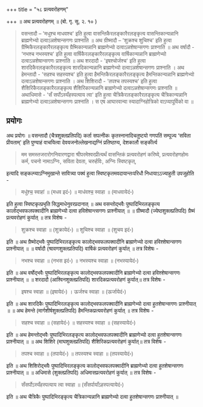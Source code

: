 +++
title = "५८ प्रत्यवरोहणम्"

+++
॥ अथ प्रत्यवरोहणम् ॥ (बो. गृ. सू. २. १० ) 

> वसन्तादौ – 'मधुश्च माधवश्च' इति हुत्वा वासन्तिकैरलङ्कारैरलङ्कृत्य वासन्तिकान्यन्नानि ब्राह्मणेभ्यो दत्वाऽन्नशेषान्सगणः प्राश्नाति ॥ अथ ग्रीष्मादौ – 'शुक्रश्च शुचिश्च' इति हुत्वा ग्रैष्मिकैरलङ्कारैरलङ्कृत्य ग्रैष्मिकान्यन्नानि ब्राह्मणेभ्यो दत्वाऽन्नशेषान्सगणः प्राश्नाति ॥ अथ वर्षादौ - ‘नभश्च नभस्यश्च' इति हुत्वा वार्षिकैरलङ्कारैरलङ्कृत्य वार्षिकान्यन्नानि ब्राह्मणेभ्यो दत्वाऽन्नशेषान्सगणः प्राश्नाति ॥ अथ शरदादौ - 'इषश्चोर्जश्च' इति हुत्वा शारदिकैरलङ्कारैरलङ्कृत्य शारदिकान्यन्नानि ब्राह्मणेभ्यो दत्वाऽन्नशेषान्सगणः प्राश्नाति । अथ हेमन्तादौ - 'सहश्च सहस्यश्च' इति हुत्वा हैमन्तिकैरलङ्कारैरलङ्कृत्य हैमन्तिकान्यन्नानि ब्राह्मणेभ्यो दत्वाऽन्नशेषान्सगणः प्राश्नाति । अथ शिशिरादौ - 'तपश्च तपस्यश्च' इति हुत्वा शैशिरिकैरलङ्कारैरलङ्कृत्य शैशिरिकान्यन्नानि ब्राह्मणेभ्यो दत्वाऽन्नशेषान्सगणः प्राश्नाति ॥ अथाधिमासे - 'सँ सर्पोऽस्यँहस्पत्याय त्वा' इति हुत्वा चैत्रिकैरलङ्कारैरलङ्कृत्य चैत्रिकान्यन्नानि ब्राह्मणेभ्यो दत्वाऽन्नशेषान्सगणः प्राश्नाति । स एष आघारवान्वा स्यादाग्निहोत्रिको वाऽप्यापूर्विको वा ॥

## प्रयोगः

अथ प्रयोगः ॥ वसन्तादौ (चैत्रशुक्लप्रतिपदि) कर्ता सपत्नीकः कृतस्नानादिचतुष्टयो गणपतिं सम्पूज्य ‘सविता प्रीयताम्' इति पुण्याहं वाचयित्वा देवयजनोल्लेखनाद्यग्निं प्रतिष्ठाप्य, देशकालौ सङ्कीर्त्य 

> मम समस्तजरारोगनिवारणद्वारा श्रीपरमेश्वरप्रीत्यर्थं वासन्तिकं प्रत्यवरोहणं करिष्ये, प्रत्यवरोहणहोमः कर्म, पचनो नामाऽग्निः, सविता देवता, चरुर्हविः, अग्निः स्विष्टकृत्, 

इत्यादि सङ्कल्प्याऽग्निमुखान्ते सावित्र्या पक्वं हुत्वा स्विष्टकृतमवदायान्तःपरिधौ निधायाऽऽज्याहुती उपजुहोति - 

> मधु॑श्च॒ स्वाहा॑ ॥ (मधव इदं॰) ॥ माध॑वश्च॒ स्वाहा ॥ (माधवायेदं॰)

इति हुत्वा स्विष्टकृत्प्रभृति सिद्धमाधेनुवरप्रदानात् ॥ अथ वसन्तोद्भवैः पुष्पादिभिरलङ्कृत्य कालोद्भवफलपक्वादीनि ब्राह्मणेभ्यो दत्वा हविशेषान्त्सगणः प्राश्नीयात् ॥ ॥ ग्रीष्मादौ (ज्येष्ठशुक्लप्रतिपदि) ग्रैष्मं प्रत्यवरोहणं कुर्यात् ॥ तत्र विशेषः - 

> शुक्रश्च स्वाहा ॥ (शुक्रायेदं॰) ॥ शुचिश्च स्वाहा ॥ (शुचय इदं॰)

इति ॥ अथ ग्रैष्मोद्भवैः पुष्पादिभिरलङ्कृत्य कालोद्भवफलपक्वादीनि ब्राह्मणेभ्यो दत्वा हविश्शेषान्सगणः प्राश्नीयात् ॥ ॥ वर्षादौ (श्रावणशुक्लप्रतिपदि) वार्षिकं प्रत्यवरोहणं कुर्यात् ॥ तत्र विशेषः - 

> नभश्च स्वाहा ॥ (नभस इदं॰) ॥ नभस्यश्च स्वाहा ॥ (नभस्यायेदं॰)

इति ॥ अथ वर्षोद्भवैः पुष्पादिभिरलङ्कृत्य कालोद्भवफलपक्वादीनि ब्राह्मणेभ्यो दत्वा हविश्शेषान्सगणः प्राश्नीयात् ॥ ॥ शरदादौ (आश्विनशुक्लप्रतिपदि) शारदिकप्रत्यवरोहणं कुर्यात्॥ तत्र विशेषः - 

> इषश्च स्वाहा ॥ (इषायेदं॰) । ऊर्जश्च स्वाहा ॥ (ऊर्जायेदं॰) 

इति ॥ अथ शारदिकैः पुष्पादिभिरलङ्कृत्य कालोद्भवफलपक्वादीनि ब्राह्मणेभ्यो दत्वा हुतशेषान्सगणः प्राश्नीयात् ॥ ॥ अथ हेमन्ते (मार्गशीर्षशुक्लप्रतिपदि) हैमन्तिकप्रत्यवरोहणं कुर्यात् ॥ तत्र विशेषः - 

> सहश्च स्वाहा ॥ (सहायेदं॰) ॥ सहस्यश्च स्वाहा ॥ (सहस्यायेदं॰) 

इति ॥ अथ हेमन्तोद्भवैः पुष्पादिभिरलङ्कृत्य कालोद्भवफलपक्वादीनि ब्राह्मणेभ्यो दत्वा हुतशेषान्सगणः प्राश्नीयात् ॥ ॥ अथ शिशिरे (माघशुक्लप्रतिपदि) शैशिरिकप्रत्यवरोहणं कुर्यात्॥ तत्र विशेषः - 

> तपश्च स्वाहा ॥ (तपायेदं॰) ॥ तपस्यश्च स्वाहा ॥ (तपस्यायेदं॰)

इति ॥ अथ शिशिरोद्भवैः पुष्पादिभिरलङ्कृत्य कालोद्भवफलपक्वादीनि  ब्राह्मणेभ्यो दत्वा हुतशेषान्सगणः प्राश्नीयात् ॥ ॥ अधिमासे (शुक्लप्रतिपदि) अधिमासप्रत्यवरोहणं कुर्यात् ॥ तत्र विशेषः - 

> सँसर्पोऽस्यँहस्पत्याय त्वा स्वाहा ॥ (सँसर्पायाँऽहस्पत्यायेदं॰) 

इति ॥ अथ चैत्रिकैः पुष्पादिभिरङ्कृत्य चैत्रिकान्यन्नानि ब्राह्मणेभ्यो दत्वा हुतशेषान्सगणः प्राश्नीयात् ॥